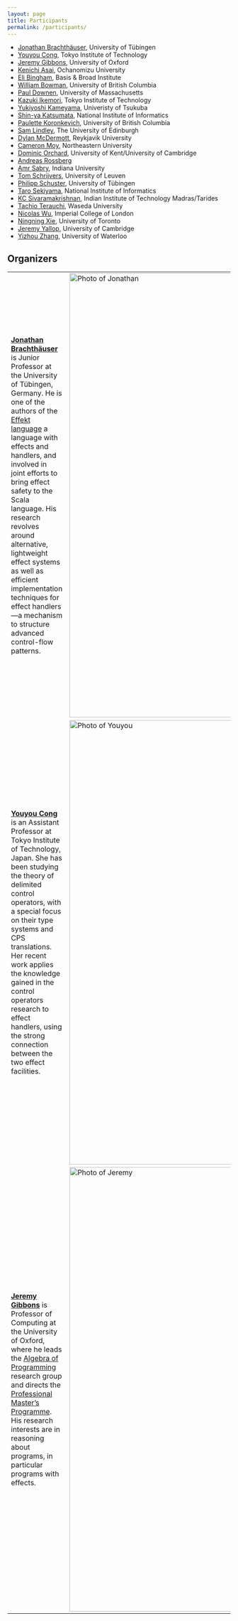 ```yaml
---
layout: page
title: Participants
permalink: /participants/
---
```


- [Jonathan Brachthäuser](https://se.informatik.uni-tuebingen.de/team/brachthaeuser/), University of Tübingen
- [Youyou Cong](https://prg.is.titech.ac.jp/people/cong/), Tokyo Institute of Technology
- [Jeremy Gibbons](https://www.cs.ox.ac.uk/jeremy.gibbons/), University of Oxford
- [Kenichi Asai](https://pllab.is.ocha.ac.jp/~asai/), Ochanomizu University
- [Eli Bingham](https://mltrain.cc/speakers/eli-bingham/), Basis & Broad Institute
- [William Bowman](https://www.williamjbowman.com/), University of British Columbia
- [Paul Downen](https://www.pauldownen.com/), University of Massachusetts
- [Kazuki Ikemori](https://kadu-v.github.io/kikemori/), Tokyo Institute of Technology
- [Yukiyoshi Kameyama](http://www.cs.tsukuba.ac.jp/~kam/), Univeristy of Tsukuba
- [Shin-ya Katsumata](http://group-mmm.org/~s-katsumata/index-e.html), National Institute of Informatics
- [Paulette Koronkevich](https://koronkevi.ch/), University of British Columbia
- [Sam Lindley](https://homepages.inf.ed.ac.uk/slindley/), The University of Edinburgh
- [Dylan McDermott](https://dylanm.org/), Reykjavik University
- [Cameron Moy](https://camoy.name/), Northeastern University
- [Dominic Orchard](https://www.kent.ac.uk/computing/people/3074/orchard-dominic), University of Kent/University of Cambridge
- [Andreas  Rossberg](https://people.mpi-sws.org/~rossberg)
- [Amr Sabry](https://legacy.cs.indiana.edu/~sabry/), Indiana University
- [Tom Schrijvers](https://people.cs.kuleuven.be/~tom.schrijvers/), University of Leuven
- [Philipp Schuster](https://ps.informatik.uni-tuebingen.de/team/schuster/), University of Tübingen
- [Taro Sekiyama](https://researchmap.jp/t-sekiym/?lang=english), National Institute of Informatics
- [KC Sivaramakrishnan](https://kcsrk.info/), Indian Institute of Technology Madras/Tarides
- [Tachio  Terauchi](http://www.f.waseda.jp/terauchi/), Waseda University
- [Nicolas Wu](https://www.imperial.ac.uk/people/n.wu), Imperial College of London
- [Ningning Xie](https://xnning.github.io/), University of Toronto
- [Jeremy Yallop](https://www.cl.cam.ac.uk/~jdy22/), University of Cambridge
- [Yizhou Zhang](https://cs.uwaterloo.ca/~yizhou/), University of Waterloo

## Organizers

<table style="border:none;">
<tr style="border:none;">
<td style="border:none;">
<a href="https://se.informatik.uni-tuebingen.de/team/brachthaeuser/"><strong>Jonathan Brachthäuser</strong></a> is Junior Professor at the University of Tübingen, Germany. 
He is one of the authors of the <a href="https://effekt-lang.org">Effekt language</a> a language with effects and handlers, and involved in joint efforts to bring effect safety to the Scala language.
His research revolves around alternative, lightweight effect systems as well as efficient implementation techniques for effect handlers—a mechanism to structure advanced control-flow patterns.
</td>
<td style="border:none;"><img src="/shonan-203-website/jb.jpg" alt="Photo of Jonathan" width="1000"></td>
</tr>
<tr style="border:none;">
<td style="border:none;">
<a href="https://prg.is.titech.ac.jp/people/cong/"><strong>Youyou Cong</strong></a> is an Assistant Professor at Tokyo Institute of Technology, Japan.  She has been studying the theory of delimited control operators, with a special focus on their type systems and CPS translations.  Her recent work applies the knowledge gained in the control operators research to effect handlers, using the strong connection between the two effect facilities.
</td>
<td style="border:none;"><img src="/shonan-203-website/yc.jpg" alt="Photo of Youyou" width="1000"></td>
</tr>
<tr style="border:none;">
<td style="border:none;">
<a href="https://www.cs.ox.ac.uk/jeremy.gibbons/"><strong>Jeremy Gibbons</strong></a> is Professor of Computing at the University of Oxford, where he leads the <a href="https://www.cs.ox.ac.uk/activities/algprog/">Algebra of Programming</a> research group and directs the <a href="https://www.cs.ox.ac.uk/softeng/">Professional Master’s Programme</a>. His research interests are in reasoning about programs, in particular programs with effects.
</td>
<td style="border:none;"><img src="/shonan-203-website/jg.jpg" alt="Photo of Jeremy" width="1000"></td>
</tr>
</table>

